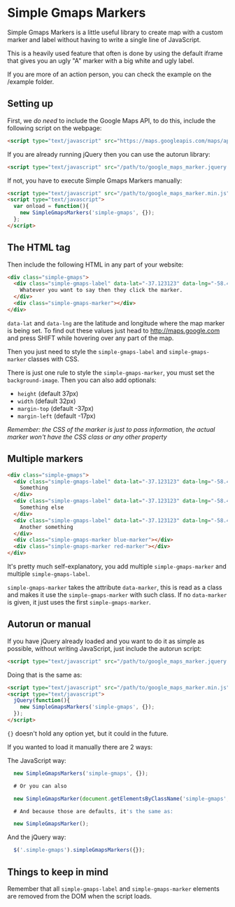 # Simple Gmaps Markers

Simple Gmaps Markers is a little useful library to create map with a custom
marker and label without having to write a single line of JavaScript.

This is a heavily used feature that often is done by using the default iframe
that gives you an ugly "A" marker with a big white and ugly label.

If you are more of an action person, you can check the example on the /example folder.

## Setting up

First, we *do need* to include the Google Maps API, to do this, include
the following script on the webpage:

```html
<script type="text/javascript" src="https://maps.googleapis.com/maps/api/js?sensor=false"></script>
```

If you are already running jQuery then you can use the autorun library:

```html
<script type="text/javascript" src="/path/to/google_maps_marker.jquery.autorun.min.js"></script>
```

If not, you have to execute Simple Gmaps Markers manually:

```html
<script type="text/javascript" src="/path/to/google_maps_marker.min.js"></script>
<script type="text/javascript">
  var onload = function(){
    new SimpleGmapsMarkers('simple-gmaps', {});
  };
</script>
```

## The HTML tag

Then include the following HTML in any part of your website:

```html
<div class="simple-gmaps">
  <div class="simple-gmaps-label" data-lat="-37.123123" data-lng="-58.4324234">
    Whatever you want to say then they click the marker.
  </div>
  <div class="simple-gmaps-marker"></div>
</div>
```

`data-lat` and `data-lng` are the latitude and longitude where the map marker is being set.
To find out these values just head to http://maps.google.com and press SHIFT while hovering over any
part of the map.

Then you just need to style the `simple-gmaps-label` and `simple-gmaps-marker` classes with CSS.

There is just one rule to style the `simple-gmaps-marker`, you must set the `background-image`.
Then you can also add optionals:

  * `height` (default 37px)
  * `width` (default 32px)
  * `margin-top` (default -37px)
  * `margin-left` (default -17px)

*Remember: the CSS of the marker is just to pass information,
the actual marker won't have the CSS class or any other property*

## Multiple markers

```html
<div class="simple-gmaps">
  <div class="simple-gmaps-label" data-lat="-37.123123" data-lng="-58.4324234">
    Something
  </div>
  <div class="simple-gmaps-label" data-lat="-37.123123" data-lng="-58.4324234" data-marker="red-marker">
    Something else
  </div>
  <div class="simple-gmaps-label" data-lat="-37.123123" data-lng="-58.4324234" data-marker="red-marker">
    Another something
  </div>
  <div class="simple-gmaps-marker blue-marker"></div>
  <div class="simple-gmaps-marker red-marker"></div>
</div>
```

It's pretty much self-explanatory, you add multiple `simple-gmaps-marker` and multiple
`simple-gmaps-label`.

`simple-gmaps-marker` takes the attribute `data-marker`, this is read as a class
and makes it use the `simple-gmaps-marker` with such class. If no `data-marker` is
given, it just uses the first `simple-gmaps-marker`.

## Autorun or manual

If you have jQuery already loaded and you want to do it as simple as possible,
without writing JavaScript, just include the autorun script:

```html
<script type="text/javascript" src="/path/to/google_maps_marker.jquery.autorun.min.js"></script>
```

Doing that is the same as:

```html
<script type="text/javascript" src="/path/to/google_maps_marker.min.js"></script>
<script type="text/javascript">
  jQuery(function(){
    new SimpleGmapsMarkers('simple-gmaps', {});
  });
</script>
```

`{}` doesn't hold any option yet, but it could in the future.

If you wanted to load it manually there are 2 ways:

The JavaScript way:

```javascript
  new SimpleGmapsMarkers('simple-gmaps', {});

  # Or you can also

  new SimpleGmapsMarker(document.getElementsByClassName('simple-gmaps', {}));

  # And because those are defaults, it's the same as:

  new SimpleGmapsMarker();
```

And the jQuery way:

```javascript
  $('.simple-gmaps').simpleGmapsMarkers({});
```

## Things to keep in mind

Remember that all `simple-gmaps-label` and `simple-gmaps-marker` elements are
removed from the DOM when the script loads.



